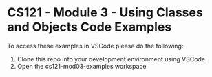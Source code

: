 # CS121 - Module 3 - Using Classes and Objects Code Examples
To access these examples in VSCode please do the following:  
1. Clone this repo into your development environment using VSCode
2. Open the cs121-mod03-examples workspace
